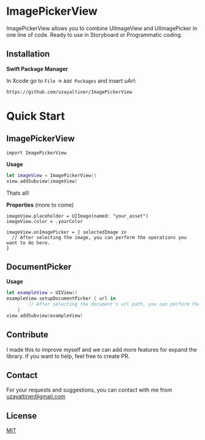 

# ImagePickerView
ImagePickerView allows you to combine UIImageView and UIImagePicker in one line of code. Ready to use in Storyboard or Programmatic coding.
## Installation

**Swift Package Manager**

In Xcode go to `File`  -> `Add Packages`  and insert uArl:

```https://github.com/uzayaltiner/ImagePickerView```

# Quick Start
## ImagePickerView
```import ImagePickerView```

**Usage**

```swift
let imageView = ImagePickerView()
view.addSubview(imageView)
```
Thats all!

**Properties** (more to come)
```
imageView.placeholder = UIImage(named: "your_asset")
imageView.color = .yourColor
```

```
imageView.onImagePicker = { selectedImage in
  // After selecting the image, you can perform the operations you want to do here.
}
```
## DocumentPicker

**Usage**
```swift
let exampleView = UIView()
exampleView.setupDocumentPicker { url in
        // After selecting the document's url path, you can perform the operations you want to do here.
    }
view.addSubview(exampleView)
```


## Contribute

I made this to improve myself and we can add more features for expand the library. If you want to help, feel free to create PR.

## Contact

For your requests and suggestions, you can contact with me from uzayaltiner@gmail.com

## License

[MIT](https://github.com/uzayaltiner/ImagePickerView/blob/main/LICENSE)
